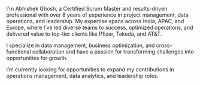 I'm Abhishek Ghosh, a Certified Scrum Master and results-driven professional with over 8 years of experience in project management, data operations, and leadership. My expertise spans across India, APAC, and Europe, where I’ve led diverse teams to success, optimized operations, and delivered value to top-tier clients like Pfizer, Takeda, and AT&T.

I specialize in data management, business optimization, and cross-functional collaboration and have a passion for transforming challenges into opportunities for growth.

I’m currently looking for opportunities to expand my contributions in operations management, data analytics, and leadership roles.

<!---
abhishekghosh67/abhishekghosh67 is a ✨ special ✨ repository because its `README.md` (this file) appears on your GitHub profile.
You can click the Preview link to take a look at your changes.
--->
